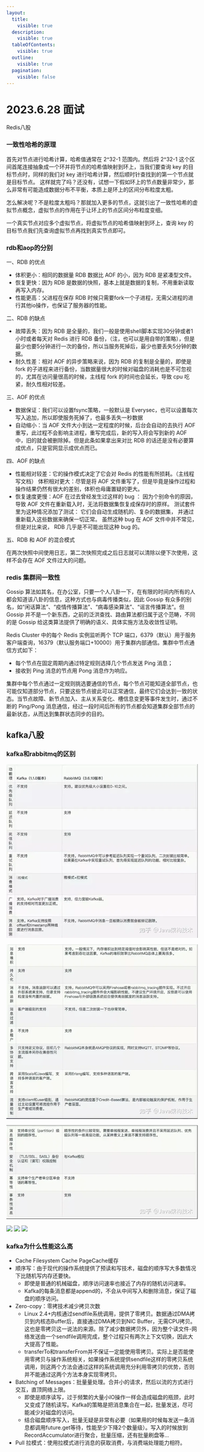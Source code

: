 ```yaml
---
layout:
  title:
    visible: true
  description:
    visible: true
  tableOfContents:
    visible: true
  outline:
    visible: true
  pagination:
    visible: false
---
```


# 2023.6.28 面试

Redis八股

### 一致性哈希的原理

首先对节点进行哈希计算，哈希值通常在 2^32-1 范围内。然后将 2^32-1 这个区间首尾连接抽象成一个环并将节点的哈希值映射到环上，当我们要查询 key 的目标节点时，同样的我们对 key 进行哈希计算，然后顺时针查找到的第一个节点就是目标节点。 这样就完了吗？还没有，试想一下假如环上的节点数量非常少，那么非常有可能造成数据分布不平衡，本质上是环上的区间分布粒度太粗。

怎么解决呢？不是粒度太粗吗？那就加入更多的节点，这就引出了一致性哈希的虚拟节点概念，虚拟节点的作用在于让环上的节点区间分布粒度变细。

一个真实节点对应多个虚拟节点，将虚拟节点的哈希值映射到环上，查询 key 的目标节点我们先查询虚拟节点再找到真实节点即可。

### rdb和aop的分别

一、RDB 的优点

* 体积更小：相同的数据量 RDB 数据比 AOF 的小，因为 RDB 是紧凑型文件。
* 恢复更快：因为 RDB 是数据的快照，基本上就是数据的复制，不用重新读取再写入内存。
* 性能更高：父进程在保存 RDB 时候只需要fork一个子进程，无需父进程的进行其他io操作，也保证了服务器的性能。

二、RDB 的缺点

* 故障丢失：因为 RDB 是全量的，我们一般是使用shell脚本实现30分钟或者1小时或者每天对 Redis 进行 RDB 备份，（注，也可以是用自带的策略），但是最少也要5分钟进行一次的备份，所以当服务死掉后，最少也要丢失5分钟的数据。
* 耐久性差：相对 AOF 的异步策略来说，因为 RDB 的复制是全量的，即使是 fork 的子进程来进行备份，当数据量很大的时候对磁盘的消耗也是不可忽视的，尤其在访问量很高的时候，主线程 fork 的时间也会延长，导致 cpu 吃紧，耐久性相对较差。

三、AOF 的优点

* 数据保证：我们可以设置fsync策略，一般默认是 Everysec，也可以设置每次写入追加，所以即使服务死掉了，也最多丢失一秒数据
* 自动缩小：当 AOF 文件大小到达一定程度的时候，后台会自动的去执行 AOF 重写，此过程不会影响主进程，重写完成后，新的写入将会写到新的 AOF 中，旧的就会被删除掉。但是此条如果拿出来对比 RDB 的话还是没有必要算成优点，只是官网显示成优点而已。

四、AOF 的缺点

* 性能相对较差：它的操作模式决定了它会对 Redis 的性能有所损耗。（主线程写文档） 体积相对更大：尽管是将 AOF 文件重写了，但是毕竟是操作过程和操作结果仍然有很大的差别，体积也毋庸置疑的更大。
* 恢复速度更慢：AOF 在过去曾经发生过这样的 bug ： 因为个别命令的原因，导致 AOF 文件在重新载入时，无法将数据集恢复成保存时的原样。 测试套件里为这种情况添加了测试： 它们会自动生成随机的、复杂的数据集， 并通过重新载入这些数据来确保一切正常。 虽然这种 bug 在 AOF 文件中并不常见， 但是对比来说， RDB 几乎是不可能出现这种 bug 的。

五、RDB 和 AOF 的混合模式

在两次快照中间使用日志，第二次快照完成之后日志就可以清除以便下次使用，这样不会存在 AOF 文件过大的问题。

### redis 集群间一致性

Gossip 算法如其名，在办公室，只要一个人八卦一下，在有限的时间内所有的人都会知道该八卦的信息，这种方式也与病毒传播类似，因此 Gossip 有众多的别名，如“闲话算法”、“疫情传播算法”、“病毒感染算法”、“谣言传播算法”。但 Gossip 并不是一个新东西，之前的泛洪查找、路由算法都归属于这个范畴，不同的是 Gossip 给这类算法提供了明确的语义、具体实施方法及收敛性证明。

Redis Cluster 中的每个 Redis 实例监听两个 TCP 端口，6379（默认）用于服务客户端查询，16379（默认服务端口+10000）用于集群内部通信。集群中节点通信方式如下：

* 每个节点在固定周期内通过特定规则选择几个节点发送 Ping 消息；
* 接收到 Ping 消息的节点用 Pong 消息作为响应。

集群中每个节点通过一定规则挑选要通信的节点，每个节点可能知道全部节点，也可能仅知道部分节点，只要这些节点彼此可以正常通信，最终它们会达到一致的状态。当节点故障、新节点加入、主从关系变化、槽信息变更等事件发生时，通过不断的 Ping/Pong 消息通信，经过一段时间后所有的节点都会知道集群全部节点的最新状态，从而达到集群状态同步的目的。

## kafka八股

### kafka和rabbitmq的区别



![](<.gitbook/assets/image (2).png>)

![](.gitbook/assets/image.png)

![](<.gitbook/assets/image (1).png>)

![](https://github.com/ungle/interview-questions/assets/34132413/5ab6f2d0-462e-43c7-9e30-de69390c1447) ![](https://github.com/ungle/interview-questions/assets/34132413/37d3041e-dc1d-47f3-9a21-2f7aab60415b) ![](https://github.com/ungle/interview-questions/assets/34132413/8fb5692d-6dcd-49d2-8d4a-5ca259755248)

### kafka为什么性能这么高

* Cache Filesystem Cache PageCache缓存
* 顺序写：由于现代的操作系统提供了预读和写技术，磁盘的顺序写大多数情况下比随机写内存还要快。
  * 即使是普通的机械磁盘，顺序访问速率也接近了内存的随机访问速率。
  * Kafka的每条消息都是append的，不会从中间写入和删除消息，保证了磁盘的顺序访问。
* Zero-copy：零拷技术减少拷贝次数
  * Linux 2.4+内核通过sendfile系统调用，提供了零拷贝。数据通过DMA拷贝到内核态Buffer后，直接通过DMA拷贝到NIC Buffer，无需CPU拷贝。这也是零拷贝这一说法的来源。除了减少数据拷贝外，因为整个读文件-网络发送由一个sendfile调用完成，整个过程只有两次上下文切换，因此大大提高了性能。
  * transferTo和transferFrom并不保证一定能使用零拷贝。实际上是否能使用零拷贝与操作系统相关，如果操作系统提供sendfile这样的零拷贝系统调用，则这两个方法会通过这样的系统调用充分利用零拷贝的优势，否则并不能通过这两个方法本身实现零拷贝。
* Batching of Messages：批量量处理。合并小的请求，然后以流的方式进行交互，直顶网络上限。
  * 即使是顺序读写，过于频繁的大量小IO操作一样会造成磁盘的瓶颈，此时又变成了随机读写。Kafka的策略是把消息集合在一起，批量发送，尽可能减少对磁盘的访问。
  * 结合磁盘顺序写入，批量无疑是非常有必要（如果用的时候每发送一条消息都调用future.get等待，性能至少下降2个数量级）。写入的时候放到RecordAccumulator进行聚合，批量压缩，还有批量刷盘等...
* Pull 拉模式：使用拉模式进行消息的获取消费，与消费端处理能力相符。
